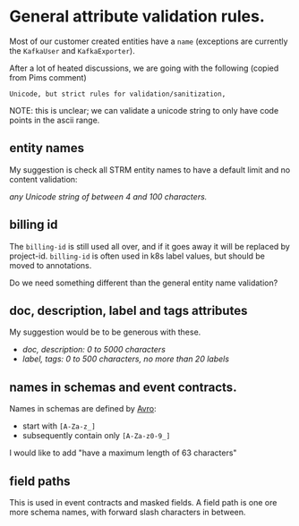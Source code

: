 
# General attribute validation rules.

Most of our customer created entities have a `name` (exceptions are currently the `KafkaUser` and `KafkaExporter`).

After a lot of heated discussions, we are going with the following (copied from Pims comment)

    Unicode, but strict rules for validation/sanitization,

NOTE: this is unclear; we can validate a unicode string to only have code points in the ascii range.

## entity names

My suggestion is check all STRM entity names to have a default limit and no content validation:

*any Unicode string of between 4 and 100 characters.*


## billing id

The `billing-id` is still used all over, and if it goes away it will be replaced by project-id. `billing-id` is often
used in k8s label values, but should be moved to annotations.

Do we need something different than the general entity name validation?


## doc, description, label and tags attributes
My suggestion would be to be generous with these.

* *doc, description: 0 to 5000 characters*
* *label, tags: 0 to 500 characters, no more than 20 labels*


## names in schemas and event contracts.

Names in schemas are defined by [Avro](https://avro.apache.org/docs/current/spec.html#names):

* start with `[A-Za-z_]`
* subsequently contain only `[A-Za-z0-9_]`

I would like to add "have a maximum length of 63 characters"

## field paths
This is used in event contracts and masked fields. A field path is one ore more schema names, with forward slash characters in between.
